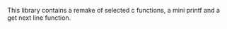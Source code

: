 This library contains a remake of selected c functions, a mini printf and a get next line function.
